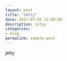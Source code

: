 ```yaml
---
layout: post
title: "Jetty"
date: 2017-07-03 12:00:00 
description: jetyy
categories:
- blog
permalink: sample-post
---
```


jetty
